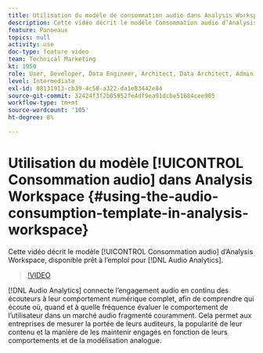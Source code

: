 ```yaml
---
title: Utilisation du modèle de consommation audio dans Analysis Workspace
description: Cette vidéo décrit le modèle Consommation audio d’Analysis Workspace, disponible en standard pour Audio Analytics.
feature: Panneaux
topics: null
activity: use
doc-type: feature video
team: Technical Marketing
kt: 1950
role: User, Developer, Data Engineer, Architect, Data Architect, Admin, Leader
level: Intermediate
exl-id: 08131913-cb39-4c58-a322-da1e83442e84
source-git-commit: 32424f3f2b05952fe4df9ea91dcbe51684cee905
workflow-type: tm+mt
source-wordcount: '105'
ht-degree: 8%

---
```


# Utilisation du modèle [!UICONTROL Consommation audio] dans Analysis Workspace {#using-the-audio-consumption-template-in-analysis-workspace}

Cette vidéo décrit le modèle [!UICONTROL Consommation audio] d’Analysis Workspace, disponible prêt à l’emploi pour [!DNL Audio Analytics].

>[!VIDEO](https://video.tv.adobe.com/v/23901/?quality=12)

[!DNL Audio Analytics] connecte l’engagement audio en continu des écouteurs à leur comportement numérique complet, afin de comprendre qui écoute où, quand et à quelle fréquence évaluer le comportement de l’utilisateur dans un marché audio fragmenté couramment. Cela permet aux entreprises de mesurer la portée de leurs auditeurs, la popularité de leur contenu et la manière de les maintenir engagés en fonction de leurs comportements et de la modélisation analogue.
